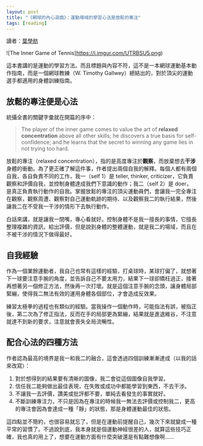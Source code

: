 ```yaml
---
layout: post
title: "《網球的內心遊戲》：運動場域的學習心法是放鬆的專注"
tags: [reading]
---
```


讀者：[葉學舫](https://www.facebook.com/sharefun010407)

![The Inner Game of Tennis]https://i.imgur.com/UTRBSU5.png)

這本書講的是運動的學習方法。而且標題與內容不符，這不是一本網球運動基本動作指南，而是一個網球教練（W. Timothy Gallwey）總結出的，對於頂尖的運動選手都適用的身體訓練指南。

<!--more-->

## 放鬆的專注便是心法

統攝全書的關鍵字彙就在開篇的序中：

> The player of the inner game comes to value the art of **relaxed concentration** above all other skills; he discovers a true basis for self-confidence; and he learns that the secret to winning any game lies in not trying too hard.

放鬆的專注（relaxed concentration），指的是高度專注於**觀察**，而放棄想去**干涉**身體的衝動。為了更正確了解這件事，作者提出兩個自我的解釋。每個人都有兩個自我，各自負責不同的工作，我一（self 1）是 teller, thinker, criticizer，它負責觀察和評價自我，並控制身體達成我們下意識的動作；我二（self 2）是 doer，是真正負責執行動作的自我。掌握放鬆的專注的頂尖運動員們，會讓我一完全專注在觀察，觀察周遭、觀察對自己運動軌跡的期待、以及觀察我二的執行結果，然後讓我二在不受我一干涉的情形下去執行動作。

白話來講，就是讓我一閉嘴，專心看就好。控制身體不是我一擅長的事情，它擅長整理複雜的資訊，給出評價，但是說到身體的整體運動，就是我二的場域，而且在不被干涉的情況下做得最好。

## 自我經驗

作為一個業餘運動者，我自己也常有這樣的經驗，打桌球時，某球打偏了，就想著下一球要注意手腕的角度，並告訴自己不要太用力，結果下一球卻矯枉過正，接著再想著另一個修正方法，然後再一次打壞。就是這個注意手腕的念頭，讓身體局部緊繃，使得我二無法有效的運用身體各個部位，才會造成反效果。

練習太極拳的過程也有類似的經驗。當我操作一個動作時，可能指法有誤，被指正後，第二次為了修正指法，反而在手的局部更為緊繃，結果就是進退維谷，不注意就達不到新的要求，注意就會喪失全局流暢性。

## 配合心法的四種方法

作者認為最高的境界是我一和我二的融合，這會透過四個訓練漸漸達成（以我的話來改寫）：

1. 對於想得到的結果要有清晰的圖像，我二會從這個圖像自我學習。
2. 信任我二能夠做出最佳表現，在失敗或成功中都能學習到東西，不去干涉。
3. 不讓我一去評價，讚美或批評都不要，單純去看發生的事實就好。
4. 不斷訓練專注力，不只是因為在專注的時候我一無法去評價或控制我二，更高的專注會因為會達成一種「靜」的狀態，那是身體運動最佳的狀態。

這四點並不簡約，也很容易就忘了，但是在運動前提醒自己，幾次下來就變成一種平常的習慣了。不過說到底，我本身就是個運動神經很差的人，就算這些技巧正確，我也真的用上了，想要在運動方面有什麼突破還是有點難想像啊......
